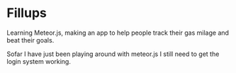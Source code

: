 Fillups
=======

Learning Meteor.js, making an app to help people track their gas milage and beat their goals.


Sofar I have just been playing around with meteor.js I still need to get the login system working.

